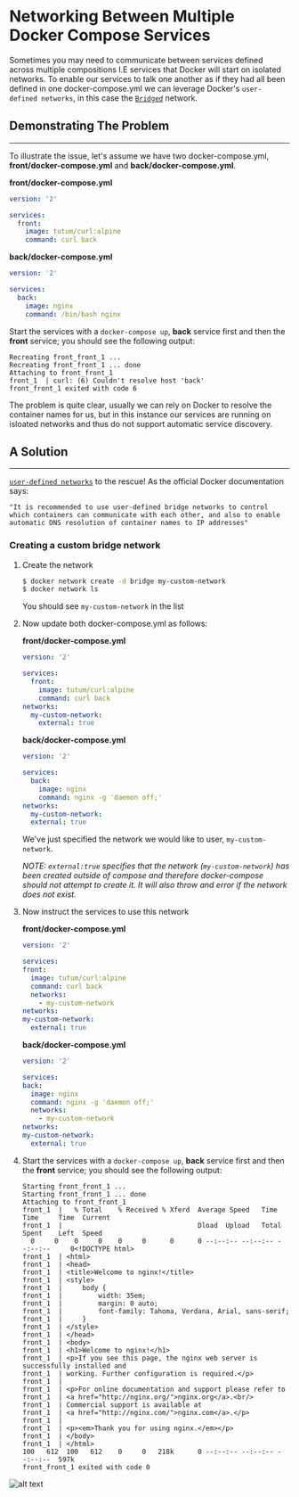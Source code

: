 # Networking Between Multiple Docker Compose Services

Sometimes you may need to communicate between services defined across multiple compositions I.E services that Docker will start on isolated networks. To enable our services to talk one another as if they had all been defined in one docker-compose.yml we can leverage Docker's `user-defined networks`, in this case the [`Bridged`](https://docs.docker.com/engine/userguide/networking/#bridge-networks) network.

## Demonstrating The Problem
___

To illustrate the issue, let's assume we have two docker-compose.yml, **front/docker-compose.yml** and
**back/docker-compose.yml**.

**front/docker-compose.yml**

```yaml
version: '2'

services:
  front:
    image: tutum/curl:alpine
    command: curl back
```

**back/docker-compose.yml**

```yaml
version: '2'

services:
  back:
    image: nginx
    command: /bin/bash nginx
```

Start the services with a `docker-compose up`, **back** service first and then the **front** service; you should see the following output:

```
Recreating front_front_1 ...
Recreating front_front_1 ... done
Attaching to front_front_1
front_1  | curl: (6) Couldn't resolve host 'back'
front_front_1 exited with code 6
```

The problem is quite clear, usually we can rely on Docker to resolve the container names for us, but in this instance our services are running on isloated networks and thus do not support automatic service discovery.

## A Solution
___


[`user-defined networks`](https://docs.docker.com/engine/userguide/networking/#user-defined-networks) to the rescue! As the official Docker documentation says:

```
"It is recommended to use user-defined bridge networks to control which containers can communicate with each other, and also to enable automatic DNS resolution of container names to IP addresses"
```

### Creating a custom bridge network

1. Create the network

      ```bash
      $ docker network create -d bridge my-custom-network
      $ docker network ls
      ```

      You should see `my-custom-network` in the list

2. Now update both docker-compose.yml as follows:

    **front/docker-compose.yml**

    ```yaml
    version: '2'

    services:
      front:
        image: tutum/curl:alpine
        command: curl back
    networks:
      my-custom-network:
        external: true
    ```

    **back/docker-compose.yml**

    ```yaml
    version: '2'

    services:
      back:
        image: nginx
        command: nginx -g 'daemon off;'
    networks:
      my-custom-network:
      external: true
    ```

    We've just specified the network we would like to user, `my-custom-network`.

    *NOTE: `external:true` specifies that the network (`my-custom-network`) has been created outside of compose and therefore docker-compose should not attempt to create it. It will also throw and error if the network does not exist.*

3. Now instruct the services to use this network

    **front/docker-compose.yml**

      ```yaml
    version: '2'

    services:
      front:
        image: tutum/curl:alpine
        command: curl back
        networks:
          - my-custom-network
    networks:
      my-custom-network:
        external: true
      ```

      **back/docker-compose.yml**

      ```yaml
    version: '2'

    services:
      back:
        image: nginx
        command: nginx -g 'daemon off;'
        networks:
          - my-custom-network
    networks:
      my-custom-network:
        external: true
    ```

4. Start the services with a `docker-compose up`, **back** service first and then the **front** service; you should see the following output:

    ```
    Starting front_front_1 ...
    Starting front_front_1 ... done
    Attaching to front_front_1
    front_1  |   % Total    % Received % Xferd  Average Speed   Time    Time     Time  Current
    front_1  |                                  Dload  Upload   Total   Spent    Left  Speed
      0     0    0     0    0     0      0      0 --:--:-- --:--:-- --:--:--     0<!DOCTYPE html>
    front_1  | <html>
    front_1  | <head>
    front_1  | <title>Welcome to nginx!</title>
    front_1  | <style>
    front_1  |     body {
    front_1  |         width: 35em;
    front_1  |         margin: 0 auto;
    front_1  |         font-family: Tahoma, Verdana, Arial, sans-serif;
    front_1  |     }
    front_1  | </style>
    front_1  | </head>
    front_1  | <body>
    front_1  | <h1>Welcome to nginx!</h1>
    front_1  | <p>If you see this page, the nginx web server is successfully installed and
    front_1  | working. Further configuration is required.</p>
    front_1  |
    front_1  | <p>For online documentation and support please refer to
    front_1  | <a href="http://nginx.org/">nginx.org</a>.<br/>
    front_1  | Commercial support is available at
    front_1  | <a href="http://nginx.com/">nginx.com</a>.</p>
    front_1  |
    front_1  | <p><em>Thank you for using nginx.</em></p>
    front_1  | </body>
    front_1  | </html>
    100   612  100   612    0     0   218k      0 --:--:-- --:--:-- --:--:--  597k
    front_front_1 exited with code 0
    ```

  ![alt text](https://m.popkey.co/cc2574/QbLg_f-maxage-0.gif "Happy days!")
